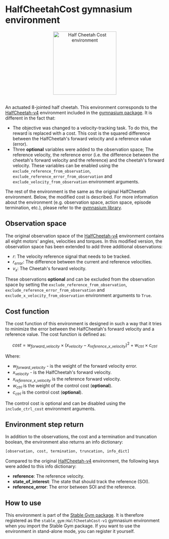 # HalfCheetahCost gymnasium environment

<div align="center">
    <img src="https://github.com/rickstaa/stable-gym/assets/17570430/44360980-3ad1-40e9-863e-3417ed3aa4c8" alt="Half Cheetah Cost environment" width="200px">
</div>
</br>

An actuated 8-jointed half cheetah. This environment corresponds to the [HalfCheetah-v4](https://gymnasium.farama.org/environments/mujoco/half_cheetah) environment included in the [gymnasium package](https://gymnasium.farama.org/). It is different in the fact that:

* The objective was changed to a velocity-tracking task. To do this, the reward is replaced with a cost. This cost is the squared difference between the HalfCheetah's forward velocity and a reference value (error).
* Three **optional** variables were added to the observation space; The reference velocity, the reference error (i.e. the difference between the cheetah's forward velocity and the reference) and the cheetah's forward velocity. These variables can be enabled using the `exclude_reference_from_observation`, `exclude_reference_error_from_observation` and `exclude_velocity_from_observation` environment arguments.

The rest of the environment is the same as the original HalfCheetah environment. Below, the modified cost is described. For more information about the environment (e.g. observation space, action space, episode termination, etc.), please refer to the [gymnasium library](https://gymnasium.farama.org/environments/mujoco/half_cheetah/).

## Observation space

The original observation space of the [HalfCheetah-v4](https://gymnasium.farama.org/environments/mujoco/half_cheetah) environment contains all eight motors' angles, velocities and torques. In this modified version, the observation space has been extended to add three additional observations:

* $r$: The velocity reference signal that needs to be tracked.
* $r_{error}$: The difference between the current and reference velocities.
* $v_{x}$: The Cheetah's forward velocity.

These observations **optional** and can be excluded from the observation space by setting the `exclude_reference_from_observation`, `exclude_reference_error_from_observation` and `exclude_x_velocity_from_observation` environment arguments to `True`.

## Cost function

The cost function of this environment is designed in such a way that it tries to minimize the error between the HalfCheetah's forward velocity and a reference value. The cost function is defined as:

$$
cost = w_{forward\_velocity} \times (x_{velocity} - x_{reference\_x\_velocity})^2 + w_{ctrl} \times c_{ctrl}
$$

Where:

* $w_{forward\_velocity}$ - is the weight of the forward velocity error.
* $x_{velocity}$ - is the HalfCheetah's forward velocity.
* $x_{reference\_x\_velocity}$ is the reference forward velocity.
* $w_{ctrl}$ is the weight of the control cost (**optional**).
* $c_{ctrl}$ is the control cost (**optional**).

The control cost is optional and can be disabled using the `include_ctrl_cost` environment arguments.

## Environment step return

In addition to the observations, the cost and a termination and truncation boolean, the environment also returns an info dictionary:

```python
[observation, cost, termination, truncation, info_dict]
```

Compared to the original [HalfCheetah-v4](https://gymnasium.farama.org/environments/mujoco/half_cheetah)  environment, the following keys were added to this info dictionary:

* **reference**: The reference velocity.
* **state\_of\_interest**: The state that should track the reference (SOI).
* **reference\_error**: The error between SOI and the reference.

## How to use

This environment is part of the [Stable Gym package](https://github.com/rickstaa/stable-gym). It is therefore registered as the `stable_gym:HalfCheetahCost-v1` gymnasium environment when you import the Stable Gym package. If you want to use the environment in stand-alone mode, you can register it yourself.
